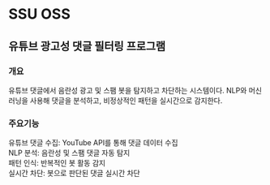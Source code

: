 # SSU OSS
## 유튜브 광고성 댓글 필터링 프로그램
### 개요 
유튜브 댓글에서 음란성 광고 및 스팸 봇을 탐지하고 차단하는 시스템이다. NLP와 머신러닝을 사용해 댓글을 분석하고, 비정상적인 패턴을 실시간으로 감지한다.
### 주요기능
유튜브 댓글 수집: YouTube API를 통해 댓글 데이터 수집 <br/>
NLP 분석: 음란성 및 스팸 댓글 자동 탐지 <br/>
패턴 인식: 반복적인 봇 활동 감지 <br/>
실시간 차단: 봇으로 판단된 댓글 실시간 차단 <br/>
